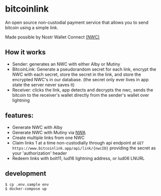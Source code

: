 # bitcoinlink

An open source non-custodial payment service that allows you to send bitcoin using a simple link.

Made possible by Nostr Wallet Connect [(NWC)](https://nwc.dev)


## How it works
- Sender: generates an NWC with either Alby or Mutiny
- BitcoinLink: Generate a pseudorandom secret for each link, encrypt the NWC with each secret, store the secret in the link, and store the encrypted NWC's in our database. (the secret only ever lives in app state the server never saves it)
- Receiver: clicks the link, app detects and decrypts the nwc, sends the bitcoin to the receiver's wallet directly from the sender's wallet over lightning

## features:
- Generate NWC with Alby
- Generate NWC with Mutiny via [NWA](https://github.com/nostr-protocol/nips/pull/851)
- Create multiple links from one NWC
- Claim links 1 at a time non-custodially through api endpoint at `GET https://www.bitcoinlink.app/api/link/{nwcID}` providing the secret as your 'authorization' header
- Redeem links with bolt11, lud16 lightning address, or lud06 LNURL

## development

```
$ cp .env.sample env
$ docker-compose up
```

